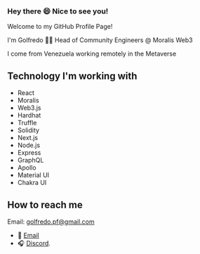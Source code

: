 ### Hey there 😄 Nice to see you!

Welcome to my GitHub Profile Page!

I'm Golfredo 👨‍💻 Head of Community Engineers @ Moralis Web3

I come from Venezuela working remotely in the Metaverse

## Technology I'm working with

- React
- Moralis
- Web3.js
- Hardhat
- Truffle
- Solidity
- Next.js
- Node.js
- Express
- GraphQL
- Apollo
- Material UI
- Chakra UI

## How to reach me
Email: golfredo.pf@gmail.com

- 📩 [Email](https://discord.com/invite/golfredo#2057) 
- 🎧 [Discord](https://discord.com/invite/golfredo#2057).
